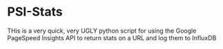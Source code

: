 # PSI-Stats
THis is a very quick, very UGLY python script for using the Google PageSpeed Insights API to return stats on a URL and log them to InfluxDB
